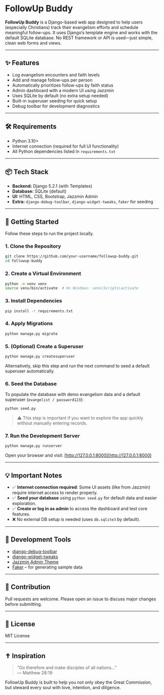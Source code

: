 # FollowUp Buddy

**FollowUp Buddy** is a Django-based web app designed to help users (especially Christians) track their evangelism efforts and schedule meaningful follow-ups. It uses Django’s template engine and works with the default SQLite database. No REST framework or API is used—just simple, clean web forms and views.

---

## ✨ Features

- Log evangelism encounters and faith levels
- Add and manage follow-ups per person
- Automatically prioritizes follow-ups by faith status
- Admin dashboard with a modern UI using Jazzmin
- Uses SQLite by default (no extra setup needed)
- Built-in superuser seeding for quick setup
- Debug toolbar for development diagnostics

---

## 🛠 Requirements

- Python 3.10+
- Internet connection (required for full UI functionality)
- All Python dependencies listed in `requirements.txt`

---

## 📦 Tech Stack

- **Backend:** Django 5.2.1 (with Templates)
- **Database:** SQLite (default)
- **UI:** HTML, CSS, Bootstrap, Jazzmin Admin
- **Extra:** `django-debug-toolbar`, `django-widget-tweaks`, `faker` for seeding

---

## 🚀 Getting Started

Follow these steps to run the project locally.

### 1. Clone the Repository

```bash
git clone https://github.com/your-username/followup-buddy.git
cd followup-buddy
```

### 2. Create a Virtual Environment

```bash
python -m venv venv
source venv/bin/activate  # On Windows: venv\Scripts\activate
```

### 3. Install Dependencies

```bash
pip install -r requirements.txt
```

### 4. Apply Migrations

```bash
python manage.py migrate
```

### 5. (Optional) Create a Superuser

```bash
python manage.py createsuperuser
```

Alternatively, skip this step and run the next command to seed a default superuser automatically.

### 6. Seed the Database

To populate the database with demo evangelism data and a default superuser (`evangelist / password123`):

```bash
python seed.py
```

> ⚠️ This step is important if you want to explore the app quickly without manually entering records.

### 7. Run the Development Server

```bash
python manage.py runserver
```

Open your browser and visit: [http://127.0.0.1:8000](http://127.0.0.1:8000)

---

## 💡 Important Notes

- ✅ **Internet connection required**: Some UI assets (like from Jazzmin) require internet access to render properly.
- ✅ **Seed your database** using `python seed.py` for default data and easier exploration.
- ✅ **Create or log in as admin** to access the dashboard and test core features.
- ❌ No external DB setup is needed (uses `db.sqlite3` by default).

---

## 🧪 Development Tools

- [django-debug-toolbar](https://github.com/jazzband/django-debug-toolbar)
- [django-widget-tweaks](https://github.com/jazzband/django-widget-tweaks)
- [Jazzmin Admin Theme](https://github.com/farridav/django-jazzmin)
- [Faker](https://faker.readthedocs.io/) – for generating sample data

---

## 🙌 Contribution

Pull requests are welcome. Please open an issue to discuss major changes before submitting.

---

## 📄 License

MIT License

---

## ✝️ Inspiration

> “Go therefore and make disciples of all nations…”  
> — Matthew 28:19

FollowUp Buddy is built to help you not only obey the Great Commission, but steward every soul with love, intention, and diligence.

